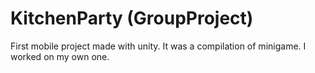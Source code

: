 # KitchenParty (GroupProject)
First mobile project made with unity. It was a compilation of minigame. I worked on my own one.
